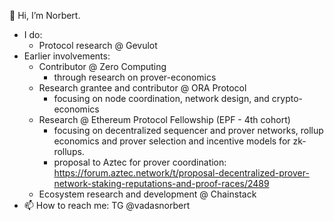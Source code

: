 👋 Hi, I’m Norbert.
- I do:
  - Protocol research @ Gevulot
- Earlier involvements:
  - Contributor @ Zero Computing
    - through research on prover-economics 
  - Research grantee and contributor @ ORA Protocol
    - focusing on node coordination, network design, and crypto-economics
  - Research @ Ethereum Protocol Fellowship (EPF - 4th cohort)
    - focusing on decentralized sequencer and prover networks, rollup economics and prover selection and incentive models for zk-rollups.
    - proposal to Aztec for prover coordination: https://forum.aztec.network/t/proposal-decentralized-prover-network-staking-reputations-and-proof-races/2489
  - Ecosystem research and development @ Chainstack
- 📫 How to reach me: TG @vadasnorbert 
